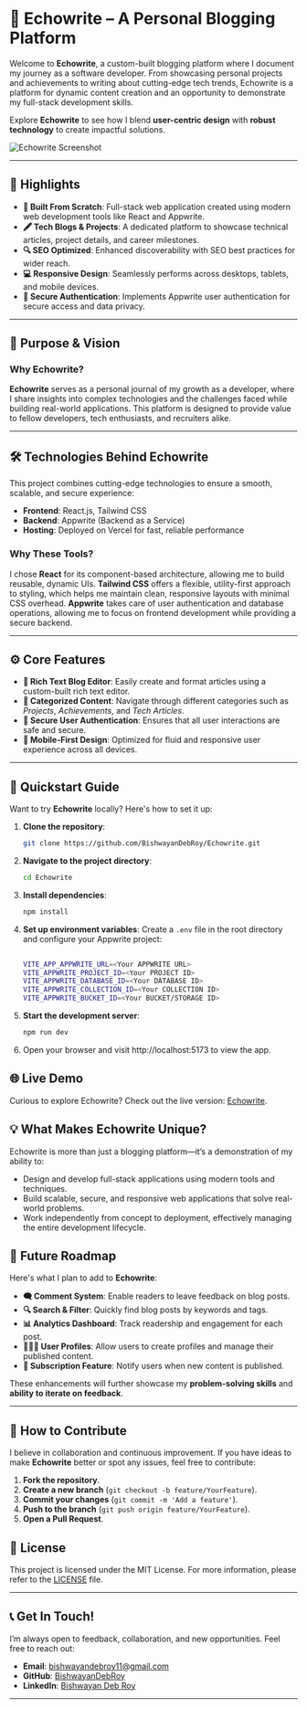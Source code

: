 # 🚀 Echowrite – A Personal Blogging Platform

Welcome to **Echowrite**, a custom-built blogging platform where I document my journey as a software developer. From showcasing personal projects and achievements to writing about cutting-edge tech trends, Echowrite is a platform for dynamic content creation and an opportunity to demonstrate my full-stack development skills.

Explore **Echowrite** to see how I blend **user-centric design** with **robust technology** to create impactful solutions.

![Echowrite Screenshot](./assets/echowritephoto.png)


---

## 🌟 Highlights
- **🚀 Built From Scratch**: Full-stack web application created using modern web development tools like React and Appwrite.
- **🖋️ Tech Blogs & Projects**: A dedicated platform to showcase technical articles, project details, and career milestones.
- **🔍 SEO Optimized**: Enhanced discoverability with SEO best practices for wider reach.
- **💻 Responsive Design**: Seamlessly performs across desktops, tablets, and mobile devices.
- **🔐 Secure Authentication**: Implements Appwrite user authentication for secure access and data privacy.

---

## 🎯 Purpose & Vision

### **Why Echowrite?**
**Echowrite** serves as a personal journal of my growth as a developer, where I share insights into complex technologies and the challenges faced while building real-world applications. This platform is designed to provide value to fellow developers, tech enthusiasts, and recruiters alike.

---

## 🛠️ Technologies Behind Echowrite

This project combines cutting-edge technologies to ensure a smooth, scalable, and secure experience:

- **Frontend**: React.js, Tailwind CSS
- **Backend**: Appwrite (Backend as a Service)
- **Hosting**: Deployed on Vercel for fast, reliable performance

### **Why These Tools?**
I chose **React** for its component-based architecture, allowing me to build reusable, dynamic UIs. **Tailwind CSS** offers a flexible, utility-first approach to styling, which helps me maintain clean, responsive layouts with minimal CSS overhead. **Appwrite** takes care of user authentication and database operations, allowing me to focus on frontend development while providing a secure backend.

---

## ⚙️ Core Features

- **📝 Rich Text Blog Editor**: Easily create and format articles using a custom-built rich text editor.
- **📁 Categorized Content**: Navigate through different categories such as *Projects*, *Achievements*, and *Tech Articles*.
- **🔑 Secure User Authentication**: Ensures that all user interactions are safe and secure.
- **📱 Mobile-First Design**: Optimized for fluid and responsive user experience across all devices.
  

---

## 🚀 Quickstart Guide

Want to try **Echowrite** locally? Here's how to set it up:

1. **Clone the repository**:
    ```bash
    git clone https://github.com/BishwayanDebRoy/Echowrite.git
    ```

2. **Navigate to the project directory**:
    ```bash
    cd Echowrite
    ```

3. **Install dependencies**:
    ```bash
    npm install
    ```

4. **Set up environment variables**:
   Create a `.env` file in the root directory and configure your Appwrite project:
   ```bash
  
   VITE_APP_APPWRITE_URL=<Your APPWRITE URL>
   VITE_APPWRITE_PROJECT_ID=<Your PROJECT ID>
   VITE_APPWRITE_DATABASE_ID=<Your DATABASE ID>
   VITE_APPWRITE_COLLECTION_ID=<Your COLLECTION ID>
   VITE_APPWRITE_BUCKET_ID=<Your BUCKET/STORAGE ID>

5. **Start the development server**:
   ```bash
   npm run dev

6. Open your browser and visit http://localhost:5173 to view the app.

## 🌐 Live Demo
Curious to explore Echowrite? Check out the live version: [Echowrite](https://echowrite-blogapp.vercel.app).


## 💡 What Makes Echowrite Unique?
Echowrite is more than just a blogging platform—it’s a demonstration of my ability to:
- Design and develop full-stack applications using modern tools and techniques.
- Build scalable, secure, and responsive web applications that solve real-world problems.
- Work independently from concept to deployment, effectively managing the entire development lifecycle.

## 🌱 Future Roadmap

Here's what I plan to add to **Echowrite**:

- **🗨️ Comment System**: Enable readers to leave feedback on blog posts.
- **🔍 Search & Filter**: Quickly find blog posts by keywords and tags.
- **📊 Analytics Dashboard**: Track readership and engagement for each post.
- **🧑‍🤝‍🧑 User Profiles**: Allow users to create profiles and manage their published content.
- **📧 Subscription Feature**: Notify users when new content is published.

These enhancements will further showcase my **problem-solving skills** and **ability to iterate on feedback**.

---

## 🤝 How to Contribute

I believe in collaboration and continuous improvement. If you have ideas to make **Echowrite** better or spot any issues, feel free to contribute:

1. **Fork the repository**.
2. **Create a new branch** (`git checkout -b feature/YourFeature`).
3. **Commit your changes** (`git commit -m 'Add a feature'`).
4. **Push to the branch** (`git push origin feature/YourFeature`).
5. **Open a Pull Request**.



## 📝 License
This project is licensed under the MIT License. For more information, please refer to the [LICENSE](LICENSE.txt) file.

---

## 📞 Get In Touch!

I’m always open to feedback, collaboration, and new opportunities. Feel free to reach out:

- **Email**: [bishwayandebroy11@gmail.com](mailto:bishwayandebroy11@gmail.com)
- **GitHub**: [BishwayanDebRoy](https://github.com/BishwayanDebRoy)
- **LinkedIn**: [Bishwayan Deb Roy](https://www.linkedin.com/in/bishwayandebroy11)

---

